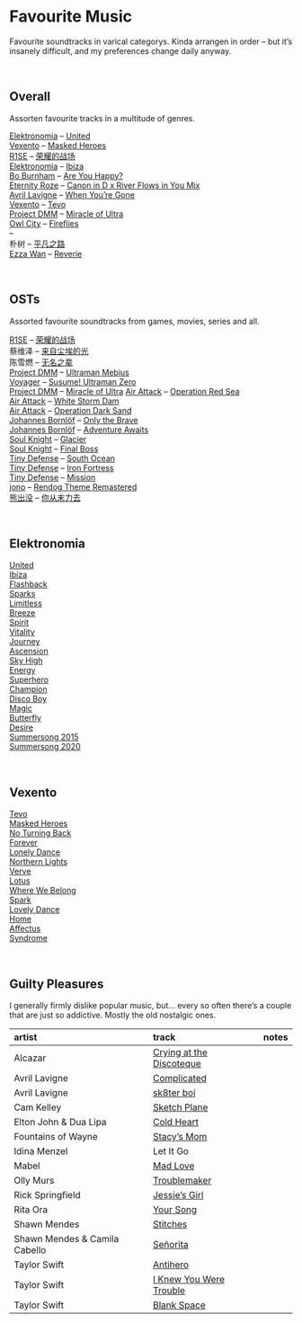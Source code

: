 # Favourite Music

Favourite soundtracks in varical categorys. Kinda arrangen in order – but it’s insanely difficult, and my preferences change daily anyway.


<br>


## Overall

Assorten favourite tracks in a multitude of genres.

[Elektronomia](https://youtube.com/c/Elektronomia) – [United](https://youtube.com/watch?v=EgXcda1SzxU)  
[Vexento](https://youtube.com/c/Vexento) – [Masked Heroes](https://youtube.com/watch?v=ZLhfr8mpzxU)  
[R1SE](https://youtube.com/c/R1SE%E5%8D%81%E4%B8%80%E6%80%92%E6%B1%89190608/videos) – [荣耀的战场](https://youtube.com/watch?v=DcROV8ZMgUg)  
[Elektronomia](https://youtube.com/c/Elektronomia) – [Ibiza](https://youtube.com/watch?v=ru4Ttt22cuQ)  
[Bo Burnham](https://youtube.com/user/boburnham) – [Are You Happy?]()  
[Eternity Roze](https://youtube.com/c/EternityRoze) – [Canon in D x River Flows in You Mix](https://youtube.com/watch?v=qyl9pdczYVE)  
[Avril Lavigne](https://youtube.com/user/AvrilLavigneVEVO) – [When You’re Gone](https://youtube.com/watch?v=0G3_kG5FFfQ)  
[Vexento](https://youtube.com/c/Vexento) – [Tevo](https://youtube.com/watch?v=cOoGIy4C5eY)  
[Project DMM]() – [Miracle of Ultra](https://youtube.com/watch?v=lTLsjRjn7PI)  
[Owl City](https://youtube.com/channel/UCyo4FFY5_6v_ZzPl-Fq6FZw) – [Fireflies](https://youtube.com/watch?v=psuRGfAaju4)  
[]() – []()  
朴树 – [平凡之路](https://youtube.com/watch?v=NjTT5_RSkw4)  
[Ezza Wan](https://youtube.com/channel/UCHmOtVQh5lYF1w1NapyHKqA) – [Reverie](https://youtube.com/watch?v=3ddoak9fuf0)  


<br>


## OSTs

Assorted favourite soundtracks from games, movies, series and all.

[R1SE](https://youtube.com/c/R1SE%E5%8D%81%E4%B8%80%E6%80%92%E6%B1%89190608) – [荣耀的战场](https://youtube.com/watch?v=DcROV8ZMgUg)  
蔡维泽 – [来自尘埃的光](https://youtube.com/watch?v=DCshWa_qm38)  
陈雪燃 – [无名之辈](https://youtube.com/watch?v=esYjbyBm8zw)  
[Project DMM]() – [Ultraman Mebius](https://youtube.com/watch?v=hjWAVkSfniw)  
[Voyager]() – [Susume! Ultraman Zero](https://youtube.com/watch?v=h_YYmNzydy8)  
[Project DMM]() – [Miracle of Ultra](https://youtube.com/watch?v=lTLsjRjn7PI)
[Air Attack](https://en.wikipedia.org/wiki/AirAttack) – [Operation Red Sea](https://youtube.com/watch?v=JsJPVD9EwW8)  
[Air Attack](https://en.wikipedia.org/wiki/AirAttack) – [White Storm Dam](https://youtube.com/watch?v=-fkGQTZavhA)  
[Air Attack](https://en.wikipedia.org/wiki/AirAttack) – [Operation Dark Sand](https://youtube.com/watch?v=Vv_qT9tJLCc)  
[Johannes Bornlöf](https://youtube.com/channel/UC6VyrG4Vob8MGrZo48LPN8g) – [Only the Brave](https://youtube.com/watch?v=PlB4thglBJ8)  
[Johannes Bornlöf](https://youtube.com/channel/UCbQEToYPqmOKSF0Ce4T6hZA) – [Adventure Awaits](https://youtube.com/watch?v=ubL0PpKmGYQ)  
[Soul Knight](https://soul-knight.fandom.com/wiki/Soul_Knight_Wiki) – [Glacier](https://youtube.com/watch?v=2cPcKYyF488)  
[Soul Knight](https://soul-knight.fandom.com/wiki/Soul_Knight_Wiki) – [Final Boss](https://youtube.com/watch?v=Akprs2KWiTc)  
[Tiny Defense](https://tinydefense.fandom.com/wiki/Tiny_Defense_Wiki) – [South Ocean](https://youtube.com/watch?v=PwlszybH85M)  
[Tiny Defense](https://tinydefense.fandom.com/wiki/Tiny_Defense_Wiki) – [Iron Fortress](https://youtube.com/watch?v=rSrWOOKbip4)  
[Tiny Defense](https://tinydefense.fandom.com/wiki/Tiny_Defense_Wiki) – [Mission](https://youtube.com/watch?v=XMFS6PH47xI)  
[jono](https://youtube.com/c/shmidi) – [Rendog Theme Remastered](https://youtube.com/watch?v=jJLs8MD6bjs)  
[熊出没](https://youtube.com/c/%E7%86%8A%E5%87%BA%E6%B2%A1BoonieBears) – [你从末力去](https://youtube.com/watch?v=KEZx9ZJKgLQ)  


<br>


## Elektronomia

[United](https://youtube.com/watch?v=EgXcda1SzxU)  
[Ibiza](https://youtube.com/watch?v=ru4Ttt22cuQ)  
[Flashback](https://youtube.com/watch?v=78iJt51vxGY)  
[Sparks](https://youtube.com/watch?v=7ecIZnRrDFE)  
[Limitless](https://youtube.com/watch?v=F-uQNfQKsA4)  
[Breeze](https://youtube.com/watch?v=Azx1A13RhGE)  
[Spirit](https://youtube.com/watch?v=7pvKxljnuvE)  
[Vitality](https://youtube.com/watch?v=ypMnYkTnxG4)  
[Journey](https://youtube.com/watch?v=l3zBFyZAAjc)  
[Ascension](https://youtube.com/watch?v=9cXtsWVTA20)  
[Sky High](https://youtube.com/watch?v=92f3RRkakO8)  
[Energy](https://youtube.com/watch?v=2wml6eoLQ0U)  
[Superhero](https://youtube.com/watch?v=7RQQMenFZOs)  
[Champion](https://youtube.com/watch?v=GLWTs6Oj7t4)  
[Disco Boy](https://youtube.com/watch?v=8_eDiZCVyR4)  
[Magic](https://youtube.com/watch?v=JZ6ZjI-oyLI)  
[Butterfly](https://youtube.com/watch?v=wnE_FJAqgQM)  
[Desire](https://youtube.com/watch?v=jTw0QmkJb5k)  
[Summersong 2015](https://youtube.com/watch?v=-Sjm24ZgmoI)  
[Summersong 2020](https://youtube.com/watch?v=8o_qXjkLCns)  


<br>


## Vexento

[Tevo](https://youtube.com/watch?v=cOoGIy4C5eY)  
[Masked Heroes](https://youtube.com/watch?v=ZLhfr8mpzxU)  
[No Turning Back](https://youtube.com/watch?v=BLar2xEJpfo)  
[Forever](https://youtube.com/watch?v=utShaFeGEfo)  
[Lonely Dance](https://youtube.com/watch?v=tvQvpIy9JnA)  
[Northern Lights](https://youtube.com/watch?v=GE6zXADYy3A)  
[Verve](https://youtube.com/watch?v=c6TTps_yYYk)  
[Lotus](https://youtube.com/watch?v=b7nlAsHoOxo)  
[Where We Belong](https://youtube.com/watch?v=FE2GQB37G1A)  
[Spark](https://youtube.com/watch?v=p3fh3HgVB6E)  
[Lovely Dance](https://youtube.com/watch?v=kbpzfrz3hXc)  
[Home](https://youtube.com/watch?v=ojiGKxIKrWw)  
[Affectus](https://youtube.com/watch?v=a5S-m1g8_sY)  
[Syndrome](https://youtube.com/watch?v=7-a8UOX9EA0)  


<br>


## Guilty Pleasures

I generally firmly dislike popular music, but... every so often there’s a couple that are just so addictive. Mostly the old nostalgic ones.

| artist | track | notes |
| :----- | :---- | :---- |
| Alcazar | [Crying at the Discoteque](https://youtube.com/watch?v=7CiOWcUVGJM) | |
| Avril Lavigne | [Complicated](https://youtube.com/watch?v=5NPBIwQyPWE) | |
| Avril Lavigne | [sk8ter boi](https://youtube.com/watch?v=TIy3n2b7V9k) | |
| Cam Kelley | [Sketch Plane](https://youtube.com/watch?v=Lndp_X-nar4) | |
| Elton John & Dua Lipa | [Cold Heart](https://youtube.com/watch?v=qod03PVTLqk) | |
| Fountains of Wayne | [Stacy’s Mom](https://youtube.com/watch?v=dZLfasMPOU4) | |
| Idina Menzel | Let It Go | | the instrumental, specifically :P
| Mabel | [Mad Love](https://youtube.com/watch?v=hY1tULEr4-4) | |
| Olly Murs | [Troublemaker](https://youtube.com/watch?v=4aQDOUbErNg) | |
| Rick Springfield | [Jessie’s Girl](https://youtube.com/watch?v=qYkbTyHXwbs) | |
| Rita Ora | [Your Song](https://youtube.com/watch?v=RsELrcVNzG0) | |
| Shawn Mendes | [Stitches](https://youtube.com/watch?v=VbfpW0pbvaU) | |
| Shawn Mendes & Camila Cabello | [Señorita](https://youtube.com/watch?v=Pkh8UtuejGw) | |
| Taylor Swift | [Antihero](https://youtube.com/watch?v=XqN2qFvY64U) | |
| Taylor Swift | [I Knew You Were Trouble](https://youtube.com/watch?v=vNoKguSdy4Y) | |
| Taylor Swift | [Blank Space](https://youtube.com/watch?v=e-ORhEE9VVg) | |
